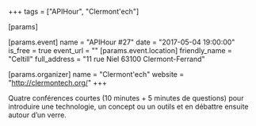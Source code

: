 +++
tags = ["APIHour", "Clermont'ech"]

[params]

[params.event]
name = "APIHour #27"
date = "2017-05-04 19:00:00"
is_free = true
event_url = ""
[params.event.location]
friendly_name = "Celtill"
full_address = "11 rue Niel 63100 Clermont-Ferrand"

[params.organizer]
name = "Clermont'ech"
website = "http://clermontech.org/"
+++

Quatre conférences courtes (10 minutes + 5 minutes de questions) pour introduire une technologie, un concept ou un outils et en débattre ensuite autour d’un verre.